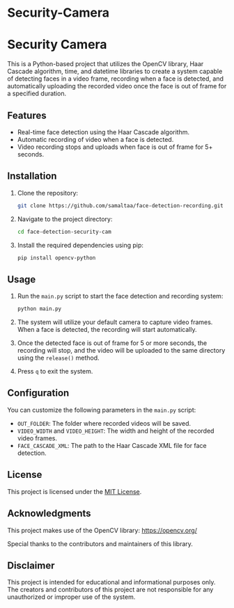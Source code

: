 # Security-Camera
# Security Camera



This is a Python-based project that utilizes the OpenCV library, Haar Cascade algorithm, time, and datetime libraries to create a system capable of detecting faces in a video frame, recording when a face is detected, and automatically uploading the recorded video once the face is out of frame for a specified duration.

## Features

- Real-time face detection using the Haar Cascade algorithm.
- Automatic recording of video when a face is detected.
- Video recording stops and uploads when face is out of frame for 5+ seconds.

## Installation

1. Clone the repository:

   ```bash
   git clone https://github.com/samaltaa/face-detection-recording.git
   ```

2. Navigate to the project directory:

   ```bash
   cd face-detection-security-cam
   ```

3. Install the required dependencies using pip:

   ```bash
   pip install opencv-python
   ```

## Usage

1. Run the `main.py` script to start the face detection and recording system:

   ```bash
   python main.py
   ```

2. The system will utilize your default camera to capture video frames. When a face is detected, the recording will start automatically.

3. Once the detected face is out of frame for 5 or more seconds, the recording will stop, and the video will be uploaded to the same directory using the `release()` method.

4. Press `q` to exit the system.

## Configuration

You can customize the following parameters in the `main.py` script:

- `OUT_FOLDER`: The folder where recorded videos will be saved.
- `VIDEO_WIDTH` and `VIDEO_HEIGHT`: The width and height of the recorded video frames.
- `FACE_CASCADE_XML`: The path to the Haar Cascade XML file for face detection.

## License

This project is licensed under the [MIT License](LICENSE).

## Acknowledgments

This project makes use of the OpenCV library: https://opencv.org/

Special thanks to the contributors and maintainers of this library.

## Disclaimer

This project is intended for educational and informational purposes only. The creators and contributors of this project are not responsible for any unauthorized or improper use of the system.
